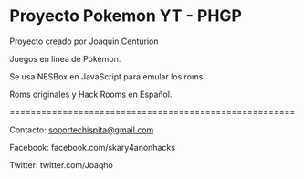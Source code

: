 # Proyecto Pokemon YT - PHGP

Proyecto creado por Joaquin Centurion

Juegos en linea de Pokémon.

Se usa NESBox en JavaScript para emular los roms.

Roms originales y Hack Rooms en Español.

======================================================

Contacto: soportechispita@gmail.com

Facebook: facebook.com/skary4anonhacks

Twitter: twitter.com/Joaqho
